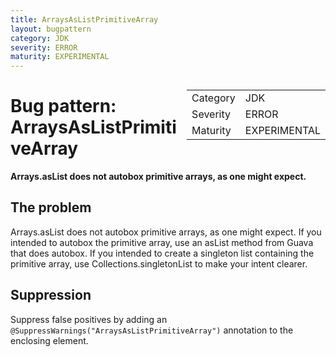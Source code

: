 ```yaml
---
title: ArraysAsListPrimitiveArray
layout: bugpattern
category: JDK
severity: ERROR
maturity: EXPERIMENTAL
---
```


<div style="float:right;"><table id="metadata">
<tr><td>Category</td><td>JDK</td></tr>
<tr><td>Severity</td><td>ERROR</td></tr>
<tr><td>Maturity</td><td>EXPERIMENTAL</td></tr>
</table></div>

# Bug pattern: ArraysAsListPrimitiveArray
__Arrays.asList does not autobox primitive arrays, as one might expect.__

## The problem
Arrays.asList does not autobox primitive arrays, as one might expect. If you intended to autobox the primitive array, use an asList method from Guava that does autobox.  If you intended to create a singleton list containing the primitive array, use Collections.singletonList to make your intent clearer.

## Suppression
Suppress false positives by adding an `@SuppressWarnings("ArraysAsListPrimitiveArray")` annotation to the enclosing element.
